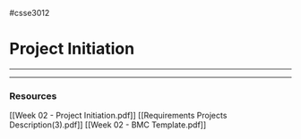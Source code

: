#csse3012

# Project Initiation
___


___
### Resources
[[Week 02 - Project Initiation.pdf]]
[[Requirements Projects Description(3).pdf]]
[[Week 02 - BMC Template.pdf]]